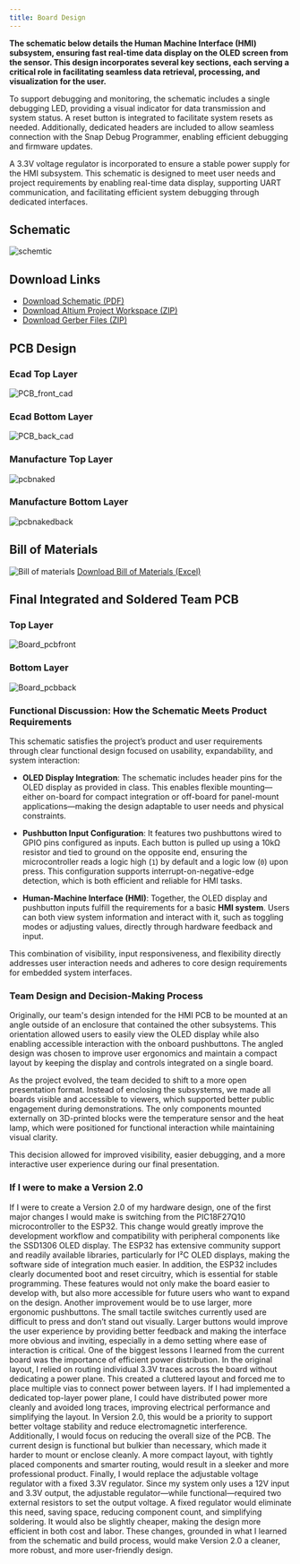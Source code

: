 ```yaml
---
title: Board Design
---
```

**The schematic below details the Human Machine Interface (HMI) subsystem, ensuring fast real-time data display on the OLED screen from the sensor. This design incorporates several key sections, each serving a critical role in facilitating seamless data retrieval, processing, and visualization for the user.**

To support debugging and monitoring, the schematic includes a single debugging LED, providing a visual indicator for data transmission and system status. A reset button is integrated to facilitate system resets as needed. Additionally, dedicated headers are included to allow seamless connection with the Snap Debug Programmer, enabling efficient debugging and firmware updates.

A 3.3V voltage regulator is incorporated to ensure a stable power supply for the HMI subsystem. This schematic is designed to meet user needs and project requirements by enabling real-time data display, supporting UART communication, and facilitating efficient system debugging through dedicated interfaces.
## **Schematic**
![schemtic](https://github.com/user-attachments/assets/90dacd5c-1415-4509-939a-937d88ec0c50)








## **Download Links** 
- [Download Schematic (PDF)](https://github.com/JahmelG10/JahmelG10.github.io/blob/main/Schematic_pdf2.pdf?raw=true)
- [Download Altium Project Workspace (ZIP)](https://github.com/JahmelG10/JahmelG10.github.io/blob/main/Project_Workspace.zip?raw=true)
- [Download Gerber Files (ZIP)](https://github.com/JahmelG10/JahmelG10.github.io/blob/main/Gerber.zip?raw=true)


## **PCB Design** 
### **Ecad Top Layer**
![PCB_front_cad](https://github.com/user-attachments/assets/5dfe5873-92c8-4408-9b2f-29b3bf347c17)

### **Ecad Bottom Layer**
![PCB_back_cad](https://github.com/user-attachments/assets/b8a9b6af-1d1e-4c64-969b-119708c11da2)

### **Manufacture Top Layer**
![pcbnaked](https://github.com/user-attachments/assets/8e47b74b-3fcb-4d15-a99c-5b64cda9fdae)

### **Manufacture Bottom Layer**

![pcbnakedback](https://github.com/user-attachments/assets/f8df26bd-ba47-4b5c-ad32-f2e941c8630f)

## **Bill of Materials**

![Bill of materials](https://github.com/user-attachments/assets/086d2c85-5e1f-4a61-8779-47f1a1fbcb01)
[Download Bill of Materials (Excel)](https://github.com/JahmelG10/JahmelG10.github.io/blob/main/website%20bill%20of%20materials.xlsx?raw=true)

## **Final Integrated and Soldered Team PCB**
### **Top Layer**
![Board_pcbfront](https://github.com/user-attachments/assets/ab2c3441-4981-4e04-a65f-82ff80a9460c)
### **Bottom Layer**
![Board_pcbback](https://github.com/user-attachments/assets/8ffdd10d-bf2e-4d37-a18c-10bf7b0a03c1)



### Functional Discussion: How the Schematic Meets Product Requirements

This schematic satisfies the project’s product and user requirements through clear functional design focused on usability, expandability, and system interaction:

- **OLED Display Integration**: The schematic includes header pins for the OLED display as provided in class. This enables flexible mounting—either on-board for compact integration or off-board for panel-mount applications—making the design adaptable to user needs and physical constraints.

- **Pushbutton Input Configuration**: It features two pushbuttons wired to GPIO pins configured as inputs. Each button is pulled up using a 10kΩ resistor and tied to ground on the opposite end, ensuring the microcontroller reads a logic high (`1`) by default and a logic low (`0`) upon press. This configuration supports interrupt-on-negative-edge detection, which is both efficient and reliable for HMI tasks.

- **Human-Machine Interface (HMI)**: Together, the OLED display and pushbutton inputs fulfill the requirements for a basic **HMI system**. Users can both view system information and interact with it, such as toggling modes or adjusting values, directly through hardware feedback and input.

This combination of visibility, input responsiveness, and flexibility directly addresses user interaction needs and adheres to core design requirements for embedded system interfaces.

### **Team Design and Decision-Making Process**

Originally, our team's design intended for the HMI PCB to be mounted at an angle outside of an enclosure that contained the other subsystems. This orientation allowed users to easily view the OLED display while also enabling accessible interaction with the onboard pushbuttons. The angled design was chosen to improve user ergonomics and maintain a compact layout by keeping the display and controls integrated on a single board.

As the project evolved, the team decided to shift to a more open presentation format. Instead of enclosing the subsystems, we made all boards visible and accessible to viewers, which supported better public engagement during demonstrations. The only components mounted externally on 3D-printed blocks were the temperature sensor and the heat lamp, which were positioned for functional interaction while maintaining visual clarity.

This decision allowed for improved visibility, easier debugging, and a more interactive user experience during our final presentation.


### **If I were to make a Version 2.0** 

If I were to create a Version 2.0 of my hardware design, one of the first major changes I would make is switching from the PIC18F27Q10 microcontroller to the ESP32. This change would greatly improve the development workflow and compatibility with peripheral components like the SSD1306 OLED display. The ESP32 has extensive community support and readily available libraries, particularly for I²C OLED displays, making the software side of integration much easier. In addition, the ESP32 includes clearly documented boot and reset circuitry, which is essential for stable programming. These features would not only make the board easier to develop with, but also more accessible for future users who want to expand on the design.
Another improvement would be to use larger, more ergonomic pushbuttons. The small tactile switches currently used are difficult to press and don’t stand out visually. Larger buttons would improve the user experience by providing better feedback and making the interface more obvious and inviting, especially in a demo setting where ease of interaction is critical.
One of the biggest lessons I learned from the current board was the importance of efficient power distribution. In the original layout, I relied on routing individual 3.3V traces across the board without dedicating a power plane. This created a cluttered layout and forced me to place multiple vias to connect power between layers. If I had implemented a dedicated top-layer power plane, I could have distributed power more cleanly and avoided long traces, improving electrical performance and simplifying the layout. In Version 2.0, this would be a priority to support better voltage stability and reduce electromagnetic interference.
Additionally, I would focus on reducing the overall size of the PCB. The current design is functional but bulkier than necessary, which made it harder to mount or enclose cleanly. A more compact layout, with tightly placed components and smarter routing, would result in a sleeker and more professional product.
Finally, I would replace the adjustable voltage regulator with a fixed 3.3V regulator. Since my system only uses a 12V input and 3.3V output, the adjustable regulator—while functional—required two external resistors to set the output voltage. A fixed regulator would eliminate this need, saving space, reducing component count, and simplifying soldering. It would also be slightly cheaper, making the design more efficient in both cost and labor. These changes, grounded in what I learned from the schematic and build process, would make Version 2.0 a cleaner, more robust, and more user-friendly design.




























